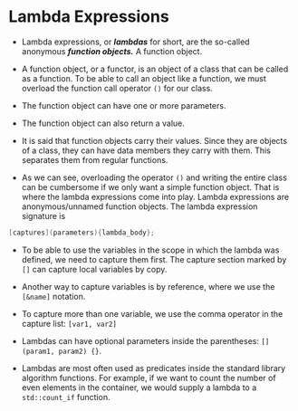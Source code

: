 # Lambda Expressions

- Lambda expressions, or ***lambdas*** for short, are the so-called anonymous ***function objects.*** A function object.

- A function object, or a functor, is an object of a class that can be called as a function. To be able to call an object like a function, we must overload the function call operator `()` for our class.
- The function object can have one or more parameters.
- The function object can also return a value.

- It is said that function objects carry their values. Since they are objects of a class, they can have data members they carry with them. This separates them from regular functions.

- As we can see, overloading the operator `()` and writing the entire class can be cumbersome if we only want a simple function object. That is where the lambda expressions come into play. Lambda expressions are anonymous/unnamed function objects. The lambda expression signature is
```cpp
[captures](parameters){lambda_body};
```

- To be able to use the variables in the scope in which the lambda was defined, we need to capture them first. The capture section marked by `[]` can capture local variables by copy.
- Another way to capture variables is by reference, where we use the `[&name]` notation.
- To capture more than one variable, we use the comma operator in the capture list: `[var1, var2]`
- Lambdas can have optional parameters inside the parentheses: `[](param1, param2) {}`.

- Lambdas are most often used as predicates inside the standard library algorithm functions. For example, if we want to count the number of even elements in the container, we would supply a lambda to a `std::count_if` function.
